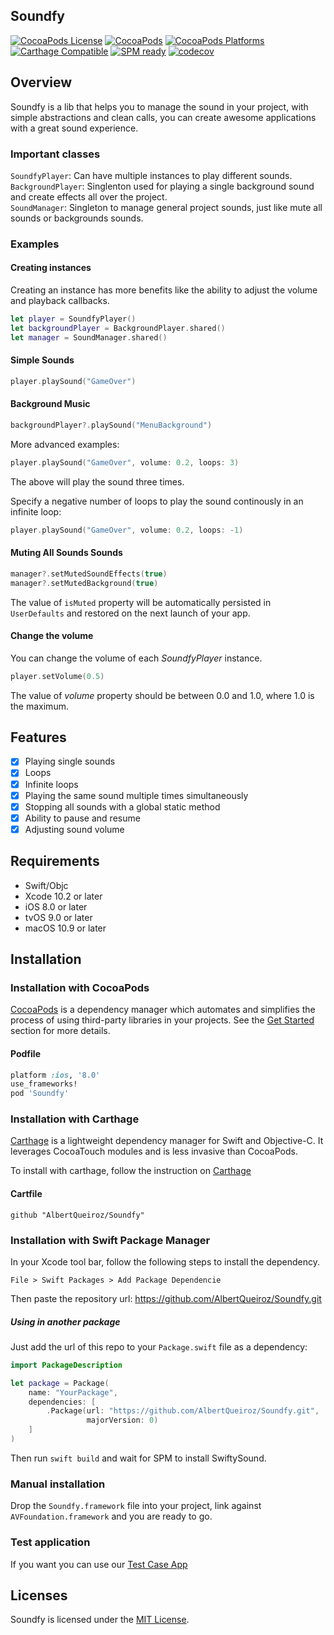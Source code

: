 ## Soundfy

[![CocoaPods License](https://img.shields.io/cocoapods/l/SwiftySound.svg)](https://raw.githubusercontent.com/adamcichy/SwiftySound/master/LICENSE)
[![CocoaPods](https://img.shields.io/cocoapods/v/SwiftySound.svg)](https://cocoapods.org/pods/SwiftySound)
[![CocoaPods Platforms](https://img.shields.io/cocoapods/p/SwiftySound.svg)](https://cocoapods.org/pods/SwiftySound)
[![Carthage Compatible](https://img.shields.io/badge/Carthage-compatible-brightgreen.svg)](https://github.com/Carthage/Carthage)
[![SPM ready](https://img.shields.io/badge/SPM-ready-orange.svg)](https://swift.org/package-manager/)
[![codecov](https://codecov.io/gh/adamcichy/SwiftySound/branch/master/graph/badge.svg)](https://codecov.io/gh/adamcichy/SwiftySound)

## Overview
Soundfy is a lib that helps you to manage the sound in your project, with simple abstractions and clean calls, you can create awesome applications with a great sound experience.

### Important classes
`SoundfyPlayer`: Can have multiple instances to play different sounds.\
`BackgroundPlayer`: Singlenton used for playing a single background sound and create effects all over the project.\
`SoundManager`: Singleton to manage general project sounds, just like mute all sounds or backgrounds sounds.

### Examples
#### Creating instances
Creating an instance has more benefits like the ability to adjust the volume and playback callbacks.
```swift
let player = SoundfyPlayer()
let backgroundPlayer = BackgroundPlayer.shared()
let manager = SoundManager.shared()
```
#### Simple Sounds
```swift
player.playSound("GameOver")
```
#### Background Music
```swift
backgroundPlayer?.playSound("MenuBackground")
```

More advanced examples:

```swift
player.playSound("GameOver", volume: 0.2, loops: 3)
```
The above will play the sound three times.

Specify a negative number of loops to play the sound continously in an infinite loop:

```swift
player.playSound("GameOver", volume: 0.2, loops: -1)
```

#### Muting All Sounds Sounds
```swift
manager?.setMutedSoundEffects(true)
manager?.setMutedBackground(true)
```
The value of `isMuted` property will be automatically persisted in `UserDefaults` and restored on the next launch of your app.

#### Change the volume

You can change the volume of each *SoundfyPlayer* instance.

```swift
player.setVolume(0.5)
```
The value of *volume* property should be between 0.0 and 1.0, where 1.0 is the maximum.

## Features
- [x] Playing single sounds
- [x] Loops
- [x] Infinite loops
- [x] Playing the same sound multiple times simultaneously
- [x] Stopping all sounds with a global static method
- [x] Ability to pause and resume
- [x] Adjusting sound volume

## Requirements
- Swift/Objc
- Xcode 10.2 or later
- iOS 8.0 or later
- tvOS 9.0 or later
- macOS 10.9 or later

## Installation
### Installation with CocoaPods

[CocoaPods](http://cocoapods.org/) is a dependency manager which automates and simplifies the process of using third-party libraries in your projects. See the [Get Started](http://cocoapods.org/#get_started) section for more details.

#### Podfile
```ruby
platform :ios, '8.0'
use_frameworks!
pod 'Soundfy'
```
### Installation with Carthage
[Carthage](https://github.com/Carthage/Carthage) is a lightweight dependency manager for Swift and Objective-C. It leverages CocoaTouch modules and is less invasive than CocoaPods.

To install with carthage, follow the instruction on [Carthage](https://github.com/Carthage/Carthage)

#### Cartfile
```
github "AlbertQueiroz/Soundfy"
```

### Installation with Swift Package Manager
In your Xcode tool bar, follow the following steps to install the dependency.
```path
File > Swift Packages > Add Package Dependencie
```
Then paste the repository url:
https://github.com/AlbertQueiroz/Soundfy.git

##### Using in another package
Just add the url of this repo to your `Package.swift` file as a dependency:
```swift
import PackageDescription

let package = Package(
    name: "YourPackage",
    dependencies: [
        .Package(url: "https://github.com/AlbertQueiroz/Soundfy.git",
                 majorVersion: 0)
    ]
)
```

Then run `swift build` and wait for SPM to install SwiftySound.

### Manual installation
Drop the `Soundfy.framework` file into your project, link against `AVFoundation.framework` and you are ready to go.

### Test application
If you want you can use our [Test Case App](https://github.com/AlbertQueiroz/SoundfyTester)

## Licenses

Soundfy is licensed under the [MIT License](https://github.com/AlbertQueiroz/Soundfy/blob/main/LICENSE).

